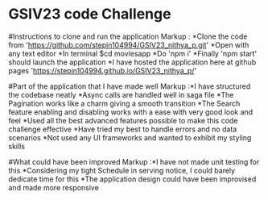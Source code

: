 # GSIV23 code Challenge

#Instructions to clone and run the application
 Markup : *Clone the code from 'https://github.com/stepin104994/GSIV23_nithya_p.git'
          *Open with any text editor
          *In terminal $cd moviesapp
          *Do 'npm i'
          *Finally 'npm start' should launch the application
          *I have hosted the application here at github pages 'https://stepin104994.github.io/GSIV23_nithya_p/'

#Part of the application that I have made well
Markup :*I have structured the codebase neatly
        *Async calls are handled well in saga file
        *The Pagination works like a charm giving a smooth transition
        *The Search feature enabling and disabling works with a ease with very good look and feel 
        *Used all the best advanced features possible to make this code challenge effective
        *Have tried my best to handle errors and no data scenarios
        *Not used any UI frameworks and wanted to exhibit my styling skills

#What could have been improved
Markup :*I have not made unit testing for this
        *Considering my tight Schedule in serving notice, I could barely dedicate time for this
        *The application design could have been improvised and made more responsive
